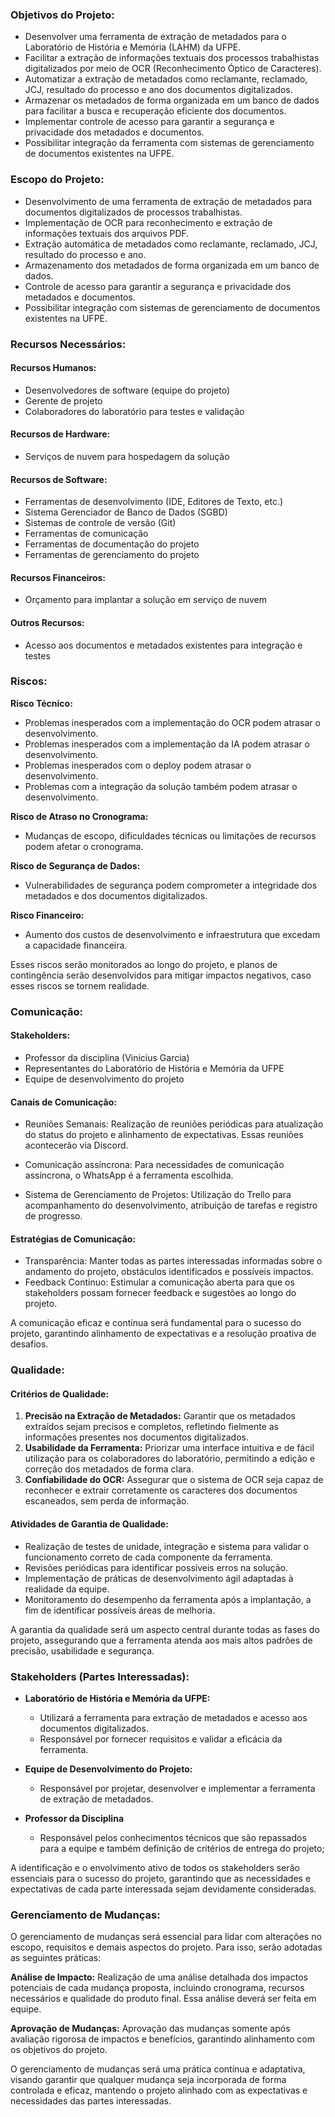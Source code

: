 ### Objetivos do Projeto:
- Desenvolver uma ferramenta de extração de metadados para o Laboratório de História e Memória (LAHM) da UFPE.
- Facilitar a extração de informações textuais dos processos trabalhistas digitalizados por meio de OCR (Reconhecimento Óptico de Caracteres).
- Automatizar a extração de metadados como reclamante, reclamado, JCJ, resultado do processo e ano dos documentos digitalizados.
- Armazenar os metadados de forma organizada em um banco de dados para facilitar a busca e recuperação eficiente dos documentos.
- Implementar controle de acesso para garantir a segurança e privacidade dos metadados e documentos.
- Possibilitar integração da ferramenta com sistemas de gerenciamento de documentos existentes na UFPE.

### Escopo do Projeto:
- Desenvolvimento de uma ferramenta de extração de metadados para documentos digitalizados de processos trabalhistas.
- Implementação de OCR para reconhecimento e extração de informações textuais dos arquivos PDF.
- Extração automática de metadados como reclamante, reclamado, JCJ, resultado do processo e ano.
- Armazenamento dos metadados de forma organizada em um banco de dados.
- Controle de acesso para garantir a segurança e privacidade dos metadados e documentos.
- Possibilitar integração com sistemas de gerenciamento de documentos existentes na UFPE.

### Recursos Necessários:

#### Recursos Humanos:
- Desenvolvedores de software (equipe do projeto)
- Gerente de projeto
- Colaboradores do laboratório para testes e validação

#### Recursos de Hardware:
- Serviços de nuvem para hospedagem da solução

#### Recursos de Software:
- Ferramentas de desenvolvimento (IDE, Editores de Texto, etc.)
- Sistema Gerenciador de Banco de Dados (SGBD)
- Sistemas de controle de versão (Git)
- Ferramentas de comunicação
- Ferramentas de documentação do projeto
- Ferramentas de gerenciamento do projeto

#### Recursos Financeiros:
- Orçamento para implantar a solução em serviço de nuvem

#### Outros Recursos:
- Acesso aos documentos e metadados existentes para integração e testes

### Riscos:

**Risco Técnico:**
   * Problemas inesperados com a implementação do OCR podem atrasar o desenvolvimento.
   * Problemas inesperados com a implementação da IA podem atrasar o desenvolvimento.
   * Problemas inesperados com o deploy podem atrasar o desenvolvimento.
   * Problemas com a integração da solução também podem atrasar o desenvolvimento.


**Risco de Atraso no Cronograma:**
   - Mudanças de escopo, dificuldades técnicas ou limitações de recursos podem afetar o cronograma.


**Risco de Segurança de Dados:**
   - Vulnerabilidades de segurança podem comprometer a integridade dos metadados e dos documentos digitalizados.
  
**Risco Financeiro:**
   - Aumento dos custos de desenvolvimento e infraestrutura que excedam a capacidade financeira.

Esses riscos serão monitorados ao longo do projeto, e planos de contingência serão desenvolvidos para mitigar impactos negativos, caso esses riscos se tornem realidade.

### Comunicação:

#### Stakeholders:
- Professor da disciplina (Vinicíus Garcia)
- Representantes do Laboratório de História e Memória da UFPE
- Equipe de desenvolvimento do projeto

#### Canais de Comunicação:
* Reuniões Semanais: Realização de reuniões periódicas para atualização do status do projeto e alinhamento de expectativas. Essas reuniões acontecerão via Discord. 

* Comunicação assíncrona: Para necessidades de comunicação assíncrona, o WhatsApp é a ferramenta escolhida.

* Sistema de Gerenciamento de Projetos: Utilização do Trello para acompanhamento do desenvolvimento, atribuição de tarefas e registro de progresso.

#### Estratégias de Comunicação:
- Transparência: Manter todas as partes interessadas informadas sobre o andamento do projeto, obstáculos identificados e possíveis impactos.
- Feedback Contínuo: Estimular a comunicação aberta para que os stakeholders possam fornecer feedback e sugestões ao longo do projeto.

A comunicação eficaz e contínua será fundamental para o sucesso do projeto, garantindo alinhamento de expectativas e a resolução proativa de desafios.

### Qualidade:

#### Critérios de Qualidade:
1. **Precisão na Extração de Metadados:** Garantir que os metadados extraídos sejam precisos e completos, refletindo fielmente as informações presentes nos documentos digitalizados.
2. **Usabilidade da Ferramenta:** Priorizar uma interface intuitiva e de fácil utilização para os colaboradores do laboratório, permitindo a edição e correção dos metadados de forma clara.
3. **Confiabilidade do OCR:** Assegurar que o sistema de OCR seja capaz de reconhecer e extrair corretamente os caracteres dos documentos escaneados, sem perda de informação.

#### Atividades de Garantia de Qualidade:
- Realização de testes de unidade, integração e sistema para validar o funcionamento correto de cada componente da ferramenta.
- Revisões periódicas para identificar possíveis erros na solução.
- Implementação de práticas de desenvolvimento ágil adaptadas à realidade da equipe.
- Monitoramento do desempenho da ferramenta após a implantação, a fim de identificar possíveis áreas de melhoria.

A garantia da qualidade será um aspecto central durante todas as fases do projeto, assegurando que a ferramenta atenda aos mais altos padrões de precisão, usabilidade e segurança.

### Stakeholders (Partes Interessadas):

* **Laboratório de História e Memória da UFPE:**
   - Utilizará a ferramenta para extração de metadados e acesso aos documentos digitalizados.
   - Responsável por fornecer requisitos e validar a eficácia da ferramenta.

* **Equipe de Desenvolvimento do Projeto:**
   - Responsável por projetar, desenvolver e implementar a ferramenta de extração de metadados.

* **Professor da Disciplina**
   - Responsável pelos conhecimentos técnicos que são repassados para a equipe e também definição de critérios de entrega do projeto;


A identificação e o envolvimento ativo de todos os stakeholders serão essenciais para o sucesso do projeto, garantindo que as necessidades e expectativas de cada parte interessada sejam devidamente consideradas.

### Gerenciamento de Mudanças:

O gerenciamento de mudanças será essencial para lidar com alterações no escopo, requisitos e demais aspectos do projeto. Para isso, serão adotadas as seguintes práticas:

 **Análise de Impacto:**  Realização de uma análise detalhada dos impactos potenciais de cada mudança proposta, incluindo cronograma, recursos necessários e qualidade do produto final. Essa análise deverá ser feita em equipe.

**Aprovação de Mudanças:** Aprovação das mudanças somente após avaliação rigorosa de impactos e benefícios, garantindo alinhamento com os objetivos do projeto.

O gerenciamento de mudanças será uma prática contínua e adaptativa, visando garantir que qualquer mudança seja incorporada de forma controlada e eficaz, mantendo o projeto alinhado com as expectativas e necessidades das partes interessadas.